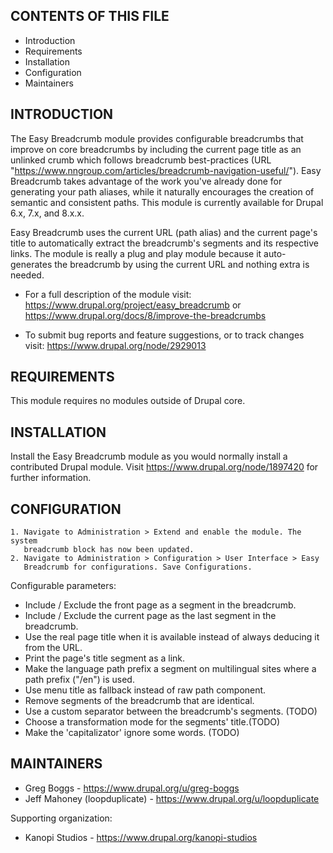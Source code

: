 CONTENTS OF THIS FILE
---------------------

 * Introduction
 * Requirements
 * Installation
 * Configuration
 * Maintainers


INTRODUCTION
------------

The Easy Breadcrumb module provides configurable breadcrumbs that improve on
core breadcrumbs by including the current page title as an unlinked crumb which
follows breadcrumb best-practices
(URL "https://www.nngroup.com/articles/breadcrumb-navigation-useful/").
Easy Breadcrumb takes advantage of the work you've already done for generating
your path aliases, while it naturally encourages the creation of semantic
and consistent paths. This module is currently available for Drupal 6.x, 7.x,
and 8.x.x.

Easy Breadcrumb uses the current URL (path alias) and the current page's title
to automatically extract the breadcrumb's segments and its respective links.
The module is really a plug and play module because it auto-generates the
breadcrumb by using the current URL and nothing extra is needed.

 * For a full description of the module visit:
   https://www.drupal.org/project/easy_breadcrumb
   or
   https://www.drupal.org/docs/8/improve-the-breadcrumbs

 * To submit bug reports and feature suggestions, or to track changes visit:
   https://www.drupal.org/node/2929013


REQUIREMENTS
------------

This module requires no modules outside of Drupal core.


INSTALLATION
------------

Install the Easy Breadcrumb module as you would normally install a contributed
Drupal module. Visit https://www.drupal.org/node/1897420 for further
information.


CONFIGURATION
-------------

    1. Navigate to Administration > Extend and enable the module. The system
       breadcrumb block has now been updated.
    2. Navigate to Administration > Configuration > User Interface > Easy
       Breadcrumb for configurations. Save Configurations.

Configurable parameters:
 * Include / Exclude the front page as a segment in the breadcrumb.
 * Include / Exclude the current page as the last segment in the breadcrumb.
 * Use the real page title when it is available instead of always deducing it
   from the URL.
 * Print the page's title segment as a link.
 * Make the language path prefix a segment on multilingual sites where a path
   prefix ("/en") is used.
 * Use menu title as fallback instead of raw path component.
 * Remove segments of the breadcrumb that are identical.
 * Use a custom separator between the breadcrumb's segments. (TODO)
 * Choose a transformation mode for the segments' title.(TODO)
 * Make the 'capitalizator' ignore some words. (TODO)


MAINTAINERS
-----------

 * Greg Boggs - https://www.drupal.org/u/greg-boggs
 * Jeff Mahoney (loopduplicate) - https://www.drupal.org/u/loopduplicate

Supporting organization:

 * Kanopi Studios - https://www.drupal.org/kanopi-studios
